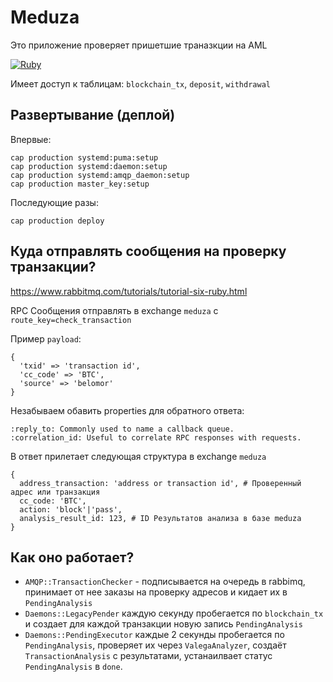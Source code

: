 # Meduza

Это приложение проверяет пришетшие траназкции на AML

[![Ruby](https://github.com/bitzlato/meduza/actions/workflows/ruby.yml/badge.svg)](https://github.com/bitzlato/meduza/actions/workflows/ruby.yml)

Имеет доступ к таблицам: `blockchain_tx`, `deposit`, `withdrawal`

## Развертывание (деплой)

Впервые:

```
cap production systemd:puma:setup
cap production systemd:daemon:setup
cap production systemd:amqp_daemon:setup
cap production master_key:setup
```

Последующие разы:

```
cap production deploy
```

## Куда отправлять сообщения на проверку транзакции?

https://www.rabbitmq.com/tutorials/tutorial-six-ruby.html

RPC Сообщения отправлять в exchange `meduza` с `route_key=check_transaction`

Пример `payload`:

```
{
  'txid' => 'transaction id',
  'cc_code' => 'BTC',
  'source' => 'belomor'
}
```

Незабываем обавить properties для обратного ответа:

```
:reply_to: Commonly used to name a callback queue.
:correlation_id: Useful to correlate RPC responses with requests.
```

В ответ прилетает следующая структура в exchange `meduza`

```
{ 
  address_transaction: 'address or transaction id', # Проверенный адрес или транзакция
  cc_code: 'BTC', 
  action: 'block'|'pass',
  analysis_result_id: 123, # ID Результатов анализа в базе meduza
}
```

## Как оно работает?

* `AMQP::TransactionChecker` - подписывается на очередь в rabbimq, принимает от
  нее заказы на проверку адресов и кидает их в `PendingAnalysis`
* `Daemons::LegacyPender` каждую секунду пробегается по `blockchain_tx` и создает
  для каждой транзакции новую запись `PendingAnalysis`
* `Daemons::PendingExecutor` каждые 2 секунды пробегается по `PendingAnalysis`,
  проверяет их через `ValegaAnalyzer`, создаёт `TransactionAnalysis` с
  результатами, устанаилвает статус `PendingAnalysis` в `done`.

